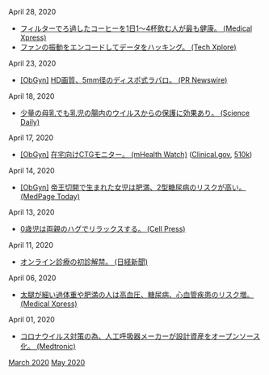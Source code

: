 April 28, 2020
* [フィルターでろ過したコーヒーを1日1～4杯飲む人が最も健康。 (Medical Xpress)](https://medicalxpress.com/news/2020-04-healthiest-coffee-science.html)
* [ファンの振動をエンコードしてデータをハッキング。 (Tech Xplore)](https://techxplore.com/news/2020-04-cyberattack-cooling-fan-vibrations.html)

April 23, 2020
* [\[ObGyn\]](ObGyn.md) [HD画質、5mm径のディスポ式ラパロ。 (PR Newswire)](https://www.prnewswire.com/news-releases/fda-clears-new-disposable-fog-free-articulating-5mm-laparoscope-301040004.html)

April 18, 2020
* [少量の母乳でも乳児の腸内のウイルスからの保護に効果あり。 (Science Daily)](https://www.sciencedaily.com/releases/2020/04/200415110452.htm)

April 17, 2020
* [\[ObGyn\]](ObGyn.md) [在宅向けCTGモニター。 (mHealth Watch)](http://mhealthwatch.jp/global/news20200417) ([Clinical.gov](https://clinicaltrials.gov/ct2/show/NCT03504189), [510k](https://www.nuvocares.com/assets/downloads/K191401.510kSummary.Final_Sent001.pdf))

April 14, 2020
* [\[ObGyn\]](ObGyn.md) [帝王切開で生まれた女児は肥満、2型糖尿病のリスクが高い。 (MedPage Today)](https://www.medpagetoday.com/endocrinology/diabetes/85940)

April 13, 2020
* [0歳児は両親のハグでリラックスする。 (Cell Press)](https://www.cell.com/iscience/fulltext/S2589-0042(20)30180-2)

April 11, 2020
* [オンライン診療の初診解禁。 (日経新聞)](https://www.nikkei.com/article/DGXMZO57773820X00C20A4EE8000/)

April 06, 2020
* [太腿が細い過体重や肥満の人は高血圧、糖尿病、心血管疾患のリスク増。 (Medical Xpress)](https://medicalxpress.com/news/2020-04-larger-thighs-heart-disease-obesity.html)

April 01, 2020
* [コロナウイルス対策の為、人工呼吸器メーカーが設計資産をオープンソース化。 (Medtronic)](https://www.medtronic.com/us-en/e/open-files.html)

[March 2020](2003.md) [May 2020](2005.md)
